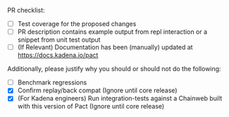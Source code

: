 PR checklist:

* [ ] Test coverage for the proposed changes
* [ ] PR description contains example output from repl interaction or a snippet from unit test output
* [ ] (If Relevant) Documentation has been (manually) updated at https://docs.kadena.io/pact

Additionally, please justify why you should or should not do the following:

* [ ] Benchmark regressions
* [x] Confirm replay/back compat (Ignore until core release)
* [x] (For Kadena engineers) Run integration-tests against a Chainweb built with this version of Pact (Ignore until core release)
